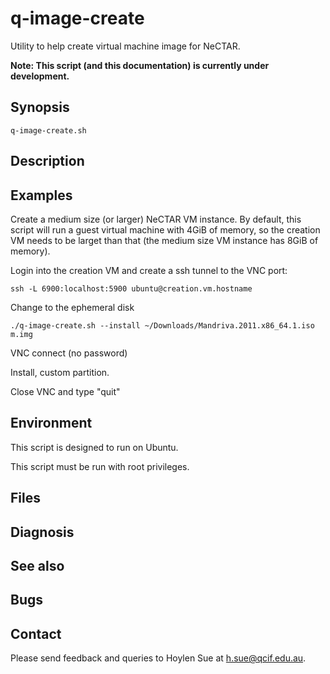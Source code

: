 q-image-create
==============

Utility to help create virtual machine image for NeCTAR.

**Note: This script (and this documentation) is currently under development.**

Synopsis
--------

    q-image-create.sh
	
Description
-----------



Examples
--------

Create a medium size (or larger) NeCTAR VM instance. By default, this
script will run a guest virtual machine with 4GiB of memory, so the
creation VM needs to be larget than that (the medium size VM instance has
8GiB of memory).

Login into the creation VM and create a ssh tunnel to the VNC port:

    ssh -L 6900:localhost:5900 ubuntu@creation.vm.hostname

Change to the ephemeral disk

    ./q-image-create.sh --install ~/Downloads/Mandriva.2011.x86_64.1.iso m.img

VNC connect (no password)

Install, custom partition.

Close VNC and type "quit"





Environment
-----------

This script is designed to run on Ubuntu.

This script must be run with root privileges.


Files
-----


Diagnosis
---------

See also
--------

Bugs
----

Contact
-------

Please send feedback and queries to Hoylen Sue at <h.sue@qcif.edu.au>.
